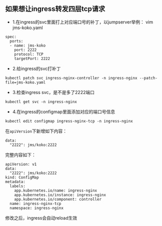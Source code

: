 ## 如果想让ingress转发四层tcp请求
- 1.在ingress的svc里面打上对应端口号的补丁，以jumpserver举例：
vim jms-koko.yaml
```
spec:
  ports:
  - name: jms-koko
    port: 2222
    protocol: TCP
    targetPort: 2222
```

- 2.给ingress的svc打补丁
```
kubectl patch svc ingress-nginx-controller -n ingress-nginx --patch-file=jms-koko.yaml
```

- 3.检查ingress svc，是不是多了2222端口
```
kubectl get svc -n ingress-nginx
```

- 4.在ingress的configmap里面添加对应的端口号信息
```
kubectl edit configmap ingress-nginx-tcp -n ingress-nginx
```
在`apiVersion`下新增如下内容：
```
data:
  "2222": jms/koko:2222
```
完整内容如下：
```
apiVersion: v1
data:
  "2222": jms/koko:2222
kind: ConfigMap
metadata:
  labels:
    app.kubernetes.io/name: ingress-nginx
    app.kubernetes.io/instance: ingress-nginx
    app.kubernetes.io/component: controller
  name: ingress-nginx-tcp
  namespace: ingress-nginx
```
修改之后，ingress会自动reload生效
